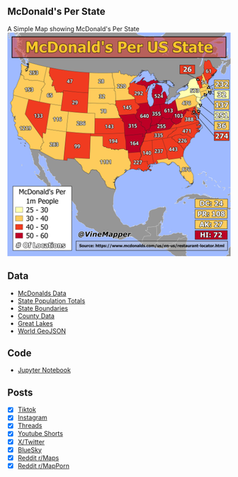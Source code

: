 ## McDonald's Per State
A Simple Map showing McDonald's Per State
![Map](McDonalds_Locations_US.png)

## Data
* [McDonalds Data](https://www.mcdonalds.com/us/en-us/restaurant-locator.html)
* [State Population Totals](https://www.census.gov/data/tables/time-series/demo/popest/2020s-state-total.html)
* [State Boundaries](https://www.census.gov/geographies/mapping-files/time-series/geo/carto-boundary-file.html)
* [County Data](https://www.census.gov/geographies/mapping-files/time-series/geo/carto-boundary-file.html)
* [Great Lakes](https://usicecenter.gov/Products/GreatLakesData)
* [World GeoJSON](https://public.opendatasoft.com/explore/dataset/world-administrative-boundaries/export/?flg=en-us)

## Code
* [Jupyter Notebook](FormatData.ipynb)

## Posts
- [x] [Tiktok](https://www.tiktok.com/@vinemapper/video/7446914537783282990)
- [x] [Instagram](https://www.instagram.com/p/DDxLMPXxFWo/)
- [x] [Threads](https://www.threads.net/@vinemapper/post/DDxLNamR-Zw)
- [x] [Youtube Shorts](https://youtube.com/shorts/I0s_ogh3K3I)
- [x] [X/Twitter](https://x.com/VineMapper/status/1869795203768562046)
- [x] [BlueSky](https://bsky.app/profile/vinemapper.bsky.social/post/3ldof2z47ds2z)
- [x] [Reddit r/Maps](https://www.reddit.com/r/Maps/comments/1hhxeu6/mcdonalds_per_state_2024/)
- [x] [Reddit r/MapPorn](https://www.reddit.com/r/MapPorn/comments/1hhxerp/mcdonalds_per_state_2024/)
